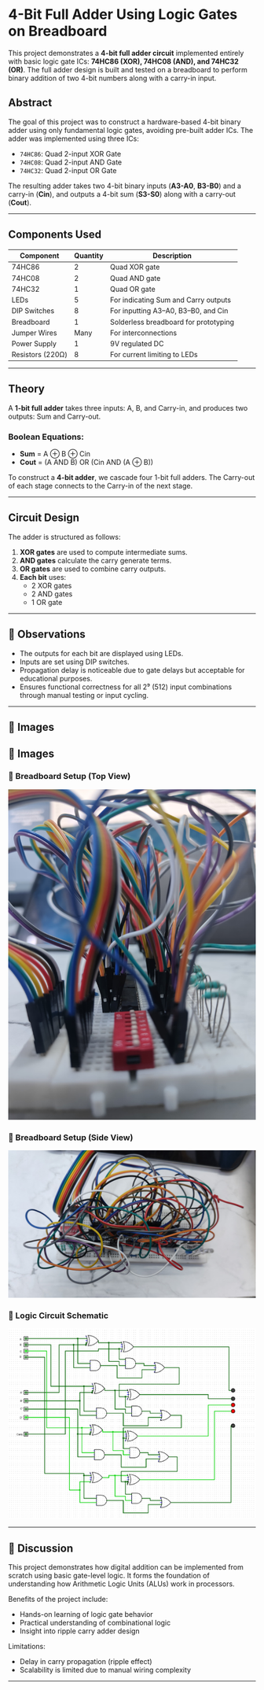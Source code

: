 # 4-Bit Full Adder Using Logic Gates on Breadboard

This project demonstrates a **4-bit full adder circuit** implemented entirely with basic logic gate ICs: **74HC86 (XOR), 74HC08 (AND), and 74HC32 (OR)**. The full adder design is built and tested on a breadboard to perform binary addition of two 4-bit numbers along with a carry-in input.

## Abstract

The goal of this project was to construct a hardware-based 4-bit binary adder using only fundamental logic gates, avoiding pre-built adder ICs. The adder was implemented using three ICs:

- `74HC86`: Quad 2-input XOR Gate
- `74HC08`: Quad 2-input AND Gate
- `74HC32`: Quad 2-input OR Gate

The resulting adder takes two 4-bit binary inputs (**A3-A0**, **B3-B0**) and a carry-in (**Cin**), and outputs a 4-bit sum (**S3-S0**) along with a carry-out (**Cout**).

---

## Components Used

| Component        | Quantity | Description                            |
|------------------|----------|----------------------------------------|
| 74HC86           | 2        | Quad XOR gate                          |
| 74HC08           | 2        | Quad AND gate                          |
| 74HC32           | 1        | Quad OR gate                           |
| LEDs             | 5       | For indicating Sum and Carry outputs   |
| DIP Switches     | 8        | For inputting A3–A0, B3–B0, and Cin     |
| Breadboard       | 1        | Solderless breadboard for prototyping  |
| Jumper Wires     | Many     | For interconnections                   |
| Power Supply     | 1        | 9V regulated DC                        |
| Resistors (220Ω) | 8| For current limiting to LEDs           |

---

## Theory

A **1-bit full adder** takes three inputs: A, B, and Carry-in, and produces two outputs: Sum and Carry-out.

### Boolean Equations:
- **Sum** = A ⊕ B ⊕ Cin
- **Cout** = (A AND B) OR (Cin AND (A ⊕ B))

To construct a **4-bit adder**, we cascade four 1-bit full adders. The Carry-out of each stage connects to the Carry-in of the next stage.

---

## Circuit Design

The adder is structured as follows:

1. **XOR gates** are used to compute intermediate sums.
2. **AND gates** calculate the carry generate terms.
3. **OR gates** are used to combine carry outputs.
4. **Each bit** uses:
   - 2 XOR gates
   - 2 AND gates
   - 1 OR gate



---

## 🔬 Observations

- The outputs for each bit are displayed using LEDs.
- Inputs are set using DIP switches.
- Propagation delay is noticeable due to gate delays but acceptable for educational purposes.
- Ensures functional correctness for all 2⁹ (512) input combinations through manual testing or input cycling.

---

## 📸 Images

## 📸 Images

### 🔌 Breadboard Setup (Top View)
![Breadboard Top View](Images/Adder.jpg)

### 📐 Breadboard Setup (Side View)
![Breadboard Side View](Images/Adder2.jpg)

### 🧾 Logic Circuit Schematic
![4-Bit Full Adder Schematic](Images/Schematic.png)


---

## 💭 Discussion

This project demonstrates how digital addition can be implemented from scratch using basic gate-level logic. It forms the foundation of understanding how Arithmetic Logic Units (ALUs) work in processors.

Benefits of the project include:
- Hands-on learning of logic gate behavior
- Practical understanding of combinational logic
- Insight into ripple carry adder design

Limitations:
- Delay in carry propagation (ripple effect)
- Scalability is limited due to manual wiring complexity

---



